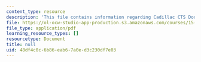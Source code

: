 ```yaml
---
content_type: resource
description: 'This file contains information regarding Cadillac CTS Door Closer. '
file: https://ol-ocw-studio-app-production.s3.amazonaws.com/courses/15-783j-product-design-and-development-spring-2006/48df4c0c6b86eab67a0ed3c230df7e03_cadillac.pdf
file_type: application/pdf
learning_resource_types: []
resourcetype: Document
title: null
uid: 48df4c0c-6b86-eab6-7a0e-d3c230df7e03
---
```

